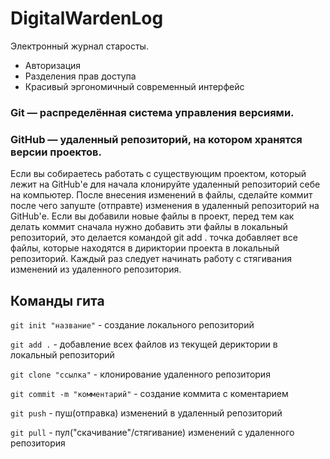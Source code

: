 # DigitalWardenLog

Электронный журнал старосты.

* Авторизация
* Разделения прав доступа
* Красивый эргономичный современный интерфейс


### Git — распределённая система управления версиями.

### GitHub — удаленный репозиторий, на котором хранятся версии проектов.


Если вы собираетесь работать с существующим проектом, который лежит на GitHub'е для начала клонируйте удаленный репозиторий себе на компьютер. После внесения изменений в файлы, сделайте коммит после чего запуште (отправте) изменения в удаленный репозиторий на GitHub'е. Если вы добавили новые файлы в проект, перед тем как делать коммит сначала нужно добавить эти файлы в локальный репозиторий, это делается командой git add . точка добавляет все файлы, которые находятся в дириктории проекта в локальный репозиторий. Каждый раз следует начинать работу с стягивания изменений из удаленного репозитория.



## Команды гита

`git init "название"` - cоздание локального репозиторий

`git add .` - добавление всех файлов из текущей дериктории в локальный репозиторий

`git clone "ссылка"` - клонирование удаленного репозитория

`git commit -m "комментарий"` - создание коммита с коментарием

`git push` - пуш(отправка) изменений в удаленный репозиторий

`git pull` - пул("скачивание"/стягивание) изменений с удаленного репозитория

